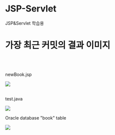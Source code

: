 # JSP-Servlet
JSP&amp;Servlet 학습용 

<h1>가장 최근 커밋의 결과 이미지</h1><br><br>

<p>newBook.jsp</p>
<img src="https://user-images.githubusercontent.com/64457575/81500397-f525b080-930c-11ea-84a8-b7c563984343.PNG">
<br><br>


<p>test.java</p>
<img src="https://user-images.githubusercontent.com/64457575/81500404-fc4cbe80-930c-11ea-9c1f-31c999d91713.PNG">



<p>Oracle database "book" table</p>
<img src="https://user-images.githubusercontent.com/64457575/81500409-01117280-930d-11ea-9895-2bf4eaf80f12.PNG">
